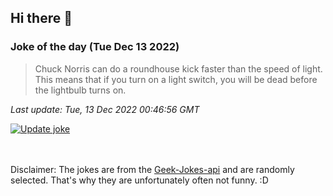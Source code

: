 ## Hi there 👋

### Joke of the day (Tue Dec 13 2022)
<!-- joke -->
>Chuck Norris can do a roundhouse kick faster than the speed of light. This means that if you turn on a light switch, you will be dead before the lightbulb turns on.
<!-- /joke -->

*Last update: Tue, 13 Dec 2022 00:46:56 GMT*

[![Update joke](https://github.com/nclskfm/nclskfm/actions/workflows/joke.yml/badge.svg)](https://github.com/nclskfm/nclskfm/actions/workflows/joke.yml)

<br><br>
Disclaimer: The jokes are from the [Geek-Jokes-api](https://github.com/sameerkumar18/geek-joke-api) and are randomly selected. That's why they are unfortunately often not funny. :D
